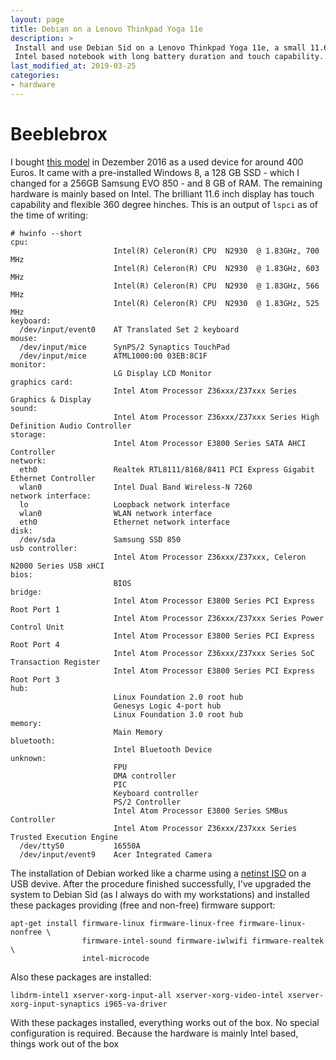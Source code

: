 ```yaml
---
layout: page
title: Debian on a Lenovo Thinkpad Yoga 11e
description: >
 Install and use Debian Sid on a Lenovo Thinkpad Yoga 11e, a small 11.6 inch
 Intel based notebook with long battery duration and touch capability.
last_modified_at: 2019-03-25
categories:
- hardware
---
```


# Beeblebrox

I bought [this model](https://www.lenovo.com/us/en/laptops/lenovo/student-chromebooks/ThinkPad-Yoga-11e-Chromebook-4th-Gen/p/22TP2TX153E20HY "") in Dezember 2016 as a used device for around 400 Euros. It came with a pre-installed Windows 8, a 128 GB SSD - which I changed for a 256GB Samsung EVO 850 - and 8 GB of RAM. The remaining hardware is mainly based on Intel. The brilliant 11.6 inch display has touch capability and flexible 360 degree hinches. This is an output of `lspci` as of the time of writing:

````shell{: title='output of lspci without partition information'}
# hwinfo --short
cpu:                                                            
                       Intel(R) Celeron(R) CPU  N2930  @ 1.83GHz, 700 MHz
                       Intel(R) Celeron(R) CPU  N2930  @ 1.83GHz, 603 MHz
                       Intel(R) Celeron(R) CPU  N2930  @ 1.83GHz, 566 MHz
                       Intel(R) Celeron(R) CPU  N2930  @ 1.83GHz, 525 MHz
keyboard:
  /dev/input/event0    AT Translated Set 2 keyboard
mouse:
  /dev/input/mice      SynPS/2 Synaptics TouchPad
  /dev/input/mice      ATML1000:00 03EB:8C1F
monitor:
                       LG Display LCD Monitor
graphics card:
                       Intel Atom Processor Z36xxx/Z37xxx Series Graphics & Display
sound:
                       Intel Atom Processor Z36xxx/Z37xxx Series High Definition Audio Controller
storage:
                       Intel Atom Processor E3800 Series SATA AHCI Controller
network:
  eth0                 Realtek RTL8111/8168/8411 PCI Express Gigabit Ethernet Controller
  wlan0                Intel Dual Band Wireless-N 7260
network interface:
  lo                   Loopback network interface
  wlan0                WLAN network interface
  eth0                 Ethernet network interface
disk:
  /dev/sda             Samsung SSD 850
usb controller:
                       Intel Atom Processor Z36xxx/Z37xxx, Celeron N2000 Series USB xHCI
bios:
                       BIOS
bridge:
                       Intel Atom Processor E3800 Series PCI Express Root Port 1
                       Intel Atom Processor Z36xxx/Z37xxx Series Power Control Unit
                       Intel Atom Processor E3800 Series PCI Express Root Port 4
                       Intel Atom Processor Z36xxx/Z37xxx Series SoC Transaction Register
                       Intel Atom Processor E3800 Series PCI Express Root Port 3
hub:
                       Linux Foundation 2.0 root hub
                       Genesys Logic 4-port hub
                       Linux Foundation 3.0 root hub
memory:
                       Main Memory
bluetooth:
                       Intel Bluetooth Device
unknown:
                       FPU
                       DMA controller
                       PIC
                       Keyboard controller
                       PS/2 Controller
                       Intel Atom Processor E3800 Series SMBus Controller
                       Intel Atom Processor Z36xxx/Z37xxx Series Trusted Execution Engine
  /dev/ttyS0           16550A
  /dev/input/event9    Acer Integrated Camera
````

The installation of Debian worked like a charme using a [netinst ISO](https://www.debian.org/CD/netinst/) on a USB devive. After the procedure finished successfully, I've upgraded the system to Debian Sid (as I always do with my workstations) and installed these packages providing (free and non-free) firmware support:

````shell
apt-get install firmware-linux firmware-linux-free firmware-linux-nonfree \
                firmware-intel-sound firmware-iwlwifi firmware-realtek \
                intel-microcode
````

Also these packages are installed:

````shell
libdrm-intel1 xserver-xorg-input-all xserver-xorg-video-intel xserver-xorg-input-synaptics i965-va-driver
````

With these packages installed, everything works out of the box. No special configuration is required.
Because the hardware is mainly Intel based, things work out of the box
